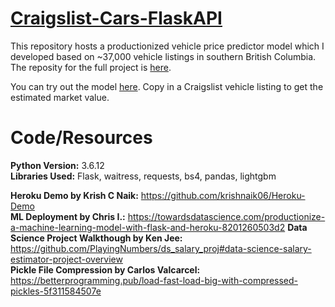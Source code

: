 # [Craigslist-Cars-FlaskAPI](https://vehicle-price-estimator.herokuapp.com/)
This repository hosts a productionized vehicle price predictor model which I developed based on ~37,000 vehicle listings in southern British Columbia. The reposity for the full project is [here](https://github.com/asylve/Craiglist-Cars-Study). 

You can try out the model [here](https://vehicle-price-estimator.herokuapp.com/). Copy in a Craigslist vehicle listing to get the estimated market value.

# Code/Resources

**Python Version:** 3.6.12  
**Libraries Used:** Flask, waitress, requests, bs4, pandas, lightgbm

**Heroku Demo by Krish C Naik:** https://github.com/krishnaik06/Heroku-Demo  
**ML Deployment by Chris I.:** https://towardsdatascience.com/productionize-a-machine-learning-model-with-flask-and-heroku-8201260503d2
**Data Science Project Walkthough by Ken Jee:** https://github.com/PlayingNumbers/ds_salary_proj#data-science-salary-estimator-project-overview  
**Pickle File Compression by Carlos Valcarcel:** https://betterprogramming.pub/load-fast-load-big-with-compressed-pickles-5f311584507e   
